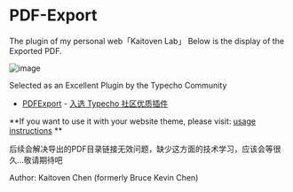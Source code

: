 # PDF-Export
The plugin of my personal web「Kaitoven Lab」
Below is the display of the Exported PDF.

![image](https://github.com/user-attachments/assets/7e540251-4bb5-4942-add8-52cdcc4b372a)


Selected as an Excellent Plugin by the Typecho Community

- [PDFExport](#pdfexport) - [入选 Typecho 社区优质插件](https://typecho.work/archives/PDFPreview.html)


**If you want to use it with your website theme, please visit: [usage instructions](https://forum.typecho.org/viewtopic.php?p=61053#p61053) **


后续会解决导出的PDF目录链接无效问题，缺少这方面的技术学习，应该会等很久...敬请期待吧

Author: Kaitoven Chen (formerly Bruce Kevin Chen)
